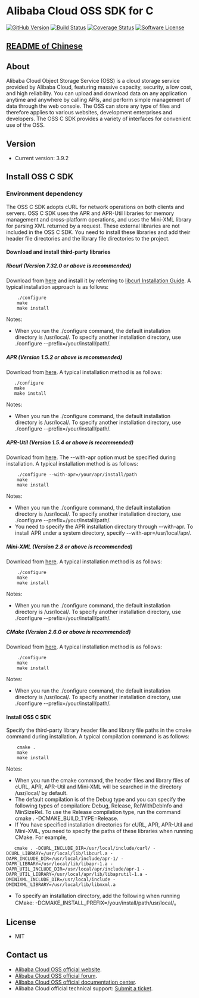 ﻿# Alibaba Cloud OSS SDK for C

[![GitHub Version](https://badge.fury.io/gh/aliyun%2Faliyun-oss-c-sdk.svg)](https://badge.fury.io/gh/aliyun%2Faliyun-oss-c-sdk)
[![Build Status](https://travis-ci.org/aliyun/aliyun-oss-c-sdk.svg?branch=master)](https://travis-ci.org/aliyun/aliyun-oss-c-sdk)
[![Coverage Status](https://coveralls.io/repos/github/aliyun/aliyun-oss-c-sdk/badge.svg?branch=master)](https://coveralls.io/github/aliyun/aliyun-oss-c-sdk?branch=master)
[![Software License](https://img.shields.io/badge/license-MIT-brightgreen.svg)](LICENSE)

## [README of Chinese](https://github.com/aliyun/aliyun-oss-c-sdk/blob/master/README-CN.md)

## About
Alibaba Cloud Object Storage Service (OSS) is a cloud storage service provided by Alibaba Cloud, featuring massive capacity, security, a low cost, and high reliability. You can upload and download data on any application anytime and anywhere by calling APIs, and perform simple management of data through the web console. The OSS can store any type of files and therefore applies to various websites, development enterprises and developers. The OSS C SDK provides a variety of interfaces for convenient use of the OSS. 

## Version
 - Current version: 3.9.2

## Install OSS C SDK
### Environment dependency
The OSS C SDK adopts cURL for network operations on both clients and servers.
OSS C SDK uses the APR and APR-Util libraries for memory management and cross-platform operations, and uses the Mini-XML library for parsing XML returned by a request.
These external libraries are not included in the OSS C SDK. You need to install these libraries and add their header file directories and the library file directories to the project.

#### Download and install third-party libraries

##### libcurl (Version 7.32.0 or above is recommended)

  Download from [here](http://curl.haxx.se/download.html) and install it by referring to [libcurl Installation Guide](http://curl.haxx.se/docs/install.html). A typical installation approach is as follows:
```shell
    ./configure
    make
    make install
```

Notes:
 - When you run the ./configure command, the default installation directory is /usr/local/. To specify another installation directory, use ./configure --prefix=/your/install/path/.

##### APR (Version 1.5.2 or above is recommended)

  Download from [here](https://apr.apache.org/download.cgi). A typical installation method is as follows:
 ```shell
    ./configure
    make
    make install
```

Notes:
 - When you run the ./configure command, the default installation directory is /usr/local/. To specify another installation directory, use ./configure --prefix=/your/install/path/.

##### APR-Util (Version 1.5.4 or above is recommended)

  Download from [here](https://apr.apache.org/download.cgi). The --with-apr option must be specified during installation. A typical installation method is as follows:
```shell
    ./configure --with-apr=/your/apr/install/path
    make
    make install
```

Notes:
 - When you run the ./configure command, the default installation directory is /usr/local/. To specify another installation directory, use ./configure --prefix=/your/install/path/.
 - You need to specify the APR installation directory through --with-apr. To install APR under a system directory, specify --with-apr=/usr/local/apr/.

##### Mini-XML (Version 2.8 or above is recommended)

  Download from [here](http://michaelrsweet.github.io/mxml/). A typical installation method is as follows:
```shell
    ./configure
    make
    make install
```


Notes:
 - When you run the ./configure command, the default installation directory is /usr/local/. To specify another installation directory, use ./configure --prefix=/your/install/path/.

##### CMake (Version 2.6.0 or above is recommended)

  Download from [here](https://cmake.org/download). A typical installation method is as follows:
```shell
    ./configure
    make
    make install
```

Notes:
 - When you run the ./configure command, the default installation directory is /usr/local/. To specify another installation directory, use ./configure --prefix=/your/install/path/.

#### Install OSS C SDK

  Specify the third-party library header file and library file paths in the cmake command during installation. A typical compilation command is as follows: 
```shell
    cmake .
    make
    make install
```

Notes:
 - When you run the cmake command, the header files and library files of cURL, APR, APR-Util and Mini-XML will be searched in the directory /usr/local/ by default.
 - The default compilation is of the Debug type and you can specify the following types of compilation: Debug, Release, RelWithDebInfo and MinSizeRel. To use the Release compilation type, run the command cmake . -DCMAKE_BUILD_TYPE=Release.
 - If You have specified installation directories for cURL, APR, APR-Util and Mini-XML, you need to specify the paths of these libraries when running CMake. For example, 
```shell
   cmake . -DCURL_INCLUDE_DIR=/usr/local/include/curl/ -DCURL_LIBRARY=/usr/local/lib/libcurl.a -DAPR_INCLUDE_DIR=/usr/local/include/apr-1/ -DAPR_LIBRARY=/usr/local/lib/libapr-1.a -DAPR_UTIL_INCLUDE_DIR=/usr/local/apr/include/apr-1 -DAPR_UTIL_LIBRARY=/usr/local/apr/lib/libaprutil-1.a -DMINIXML_INCLUDE_DIR=/usr/local/include -DMINIXML_LIBRARY=/usr/local/lib/libmxml.a
```
 - To specify an installation directory, add the following when running CMake: -DCMAKE_INSTALL_PREFIX=/your/install/path/usr/local/。

## License
- MIT
 
## Contact us
- [Alibaba Cloud OSS official website](http://oss.aliyun.com).
- [Alibaba Cloud OSS official forum](http://bbs.aliyun.com).
- [Alibaba Cloud OSS official documentation center](http://www.aliyun.com/product/oss#Docs).
- Alibaba Cloud official technical support: [Submit a ticket](https://workorder.console.aliyun.com/#/ticket/createIndex).
